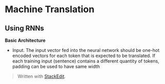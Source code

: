 # Machine Translation

## Using RNNs

**Basic Architecture**

- Input. The input vector fed into the neural network should be one-hot encoded vectors for each token that is expected to be translated. If each training input (sentence) contains a different quantity of tokens, padding can be used to have same width 

> Written with [StackEdit](https://stackedit.io/).
<!--stackedit_data:
eyJoaXN0b3J5IjpbMTYxMjk5MjgwMF19
-->